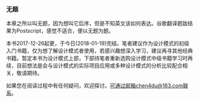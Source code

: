 ### 无题

本章之所以叫无题，因为想叫它后序，但是不知英文该如何表达。谷歌翻译题跋结果为Postscript，感觉不适合，便以无题为题。

本书2017-12-26起更，于今日\(2018-01-19\)完结。笔者建议作为设计模式的初级入门书籍，仅为想了解设计模式者使用，若感兴趣想深入学习，建议再寻其他经典书籍。暂定本书为设计模式上部，下部待笔者重新选购设计模式中级书籍学习时再续，目前想法是会与设计模式的实际项目应用或多种设计模式的分析比较配合相关，敬请期待。

如果您在阅读过程中有任何疑问，欢迎探讨。可通过邮箱chen4du@163.com联系。

